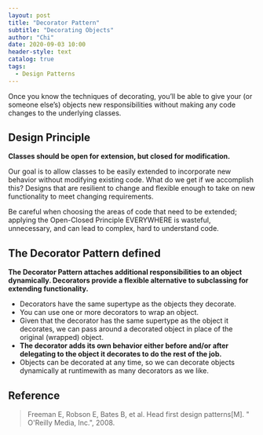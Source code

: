 ```yaml
---
layout: post
title: "Decorator Pattern"
subtitle: "Decorating Objects"
author: "Chi"
date: 2020-09-03 10:00
header-style: text
catalog: true
tags:
  - Design Patterns
---
```


Once you know the techniques of decorating, you’ll be able to give your (or someone else’s) objects new responsibilities without making any code changes to the underlying classes.

## Design Principle

**Classes should be open for extension, but closed for modification.**

Our goal is to allow classes to be easily extended to incorporate new behavior without modifying existing code. What do we get if we accomplish this? Designs that are resilient to change and flexible enough to take on new
functionality to meet changing requirements.

Be careful when choosing the areas of code that need to be extended; applying the Open-Closed Principle EVERYWHERE is wasteful, unnecessary, and can lead to 
complex, hard to understand code.

## The Decorator Pattern defined

**The Decorator Pattern attaches additional responsibilities to an object dynamically. Decorators provide a flexible alternative to subclassing for extending functionality.**

- Decorators have the same supertype as the objects they decorate.
- You can use one or more decorators to wrap an object.
- Given that the decorator has the same supertype as the object it decorates, we can pass around a decorated object in place of the original (wrapped) object.
- **The decorator adds its own behavior either before and/or after delegating to the object it decorates to do the rest of the job.**
- Objects can be decorated at any time, so we can decorate objects dynamically at runtimewith as many decorators as we like.

## Reference

> Freeman E, Robson E, Bates B, et al. Head first design patterns[M]. " O'Reilly Media, Inc.", 2008.
